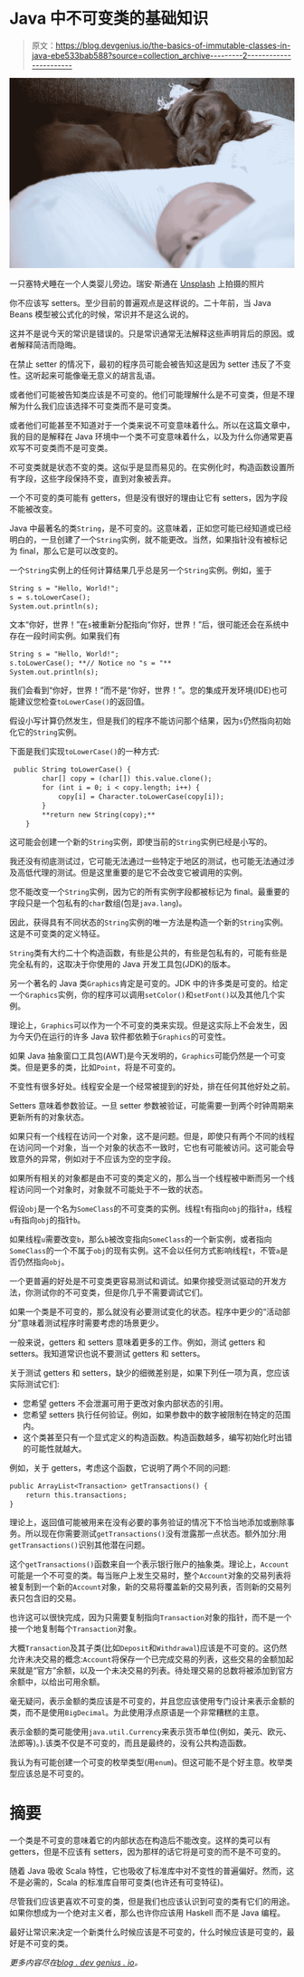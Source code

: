 # Java 中不可变类的基础知识

> 原文：<https://blog.devgenius.io/the-basics-of-immutable-classes-in-java-ebe533bab588?source=collection_archive---------2----------------------->

![](img/e4bae0e63a9532fa6eea1545361b2d03.png)

一只塞特犬睡在一个人类婴儿旁边。瑞安·斯通在 [Unsplash](https://unsplash.com?utm_source=medium&utm_medium=referral) 上拍摄的照片

你不应该写 setters。至少目前的普遍观点是这样说的。二十年前，当 Java Beans 模型被公式化的时候，常识并不是这么说的。

这并不是说今天的常识是错误的。只是常识通常无法解释这些声明背后的原因。或者解释简洁而隐晦。

在禁止 setter 的情况下，最初的程序员可能会被告知这是因为 setter 违反了不变性。这听起来可能像毫无意义的胡言乱语。

或者他们可能被告知类应该是不可变的。他们可能理解什么是不可变类，但是不理解为什么我们应该选择不可变类而不是可变类。

或者他们可能甚至不知道对于一个类来说不可变意味着什么。所以在这篇文章中，我的目的是解释在 Java 环境中一个类不可变意味着什么，以及为什么你通常更喜欢写不可变类而不是可变类。

不可变类就是状态不变的类。这似乎是显而易见的。在实例化时，构造函数设置所有字段，这些字段保持不变，直到对象被丢弃。

一个不可变的类可能有 getters，但是没有很好的理由让它有 setters，因为字段不能被改变。

Java 中最著名的类`String`，是不可变的。这意味着，正如您可能已经知道或已经明白的，一旦创建了一个`String`实例，就不能更改。当然，如果指针没有被标记为 final，那么它是可以改变的。

一个`String`实例上的任何计算结果几乎总是另一个`String`实例。例如，鉴于

```
String s = "Hello, World!";
s = s.toLowerCase();
System.out.println(s);
```

文本“你好，世界！”在`s`被重新分配指向“你好，世界！”后，很可能还会在系统中存在一段时间实例。如果我们有

```
String s = "Hello, World!";
s.toLowerCase(); **// Notice no "s = "**
System.out.println(s);
```

我们会看到“你好，世界！”而不是“你好，世界！”。您的集成开发环境(IDE)也可能建议您检查`toLowerCase()`的返回值。

假设小写计算仍然发生，但是我们的程序不能访问那个结果，因为`s`仍然指向初始化它的`String`实例。

下面是我们实现`toLowerCase()`的一种方式:

```
 public String toLowerCase() {
        char[] copy = (char[]) this.value.clone();
        for (int i = 0; i < copy.length; i++) {
            copy[i] = Character.toLowerCase(copy[i]);
        }
        **return new String(copy);**
    }
```

这可能会创建一个新的`String`实例，即使当前的`String`实例已经是小写的。

我还没有彻底测试过，它可能无法通过一些特定于地区的测试，也可能无法通过涉及高低代理的测试。但是这里重要的是它不会改变它被调用的实例。

您不能改变一个`String`实例，因为它的所有实例字段都被标记为 final。最重要的字段只是一个包私有的`char`数组(包是`java.lang`)。

因此，获得具有不同状态的`String`实例的唯一方法是构造一个新的`String`实例。这是不可变类的定义特征。

`String`类有大约二十个构造函数，有些是公共的，有些是包私有的，可能有些是完全私有的，这取决于你使用的 Java 开发工具包(JDK)的版本。

另一个著名的 Java 类`Graphics`肯定是可变的。JDK 中的许多类是可变的。给定一个`Graphics`实例，你的程序可以调用`setColor()`和`setFont()`以及其他几个实例。

理论上，`Graphics`可以作为一个不可变的类来实现。但是这实际上不会发生，因为今天仍在运行的许多 Java 软件都依赖于`Graphics`的可变性。

如果 Java 抽象窗口工具包(AWT)是今天发明的，`Graphics`可能仍然是一个可变类。但是更多的类，比如`Point`，将是不可变的。

不变性有很多好处。线程安全是一个经常被提到的好处，排在任何其他好处之前。

Setters 意味着参数验证。一旦 setter 参数被验证，可能需要一到两个时钟周期来更新所有的对象状态。

如果只有一个线程在访问一个对象，这不是问题。但是，即使只有两个不同的线程在访问同一个对象，当一个对象的状态不一致时，它也有可能被访问。这可能会导致意外的异常，例如对于不应该为空的空字段。

如果所有相关的对象都是由不可变的类定义的，那么当一个线程被中断而另一个线程访问同一个对象时，对象就不可能处于不一致的状态。

假设`obj`是一个名为`SomeClass`的不可变类的实例。线程`t`有指向`obj`的指针`a`，线程`u`有指向`obj`的指针`b`。

如果线程`u`需要改变`b`，那么`b`被改变指向`SomeClass`的一个新实例，或者指向`SomeClass`的一个不属于`obj`的现有实例。这不会以任何方式影响线程`t`，不管`a`是否仍然指向`obj`。

一个更普遍的好处是不可变类更容易测试和调试。如果你接受测试驱动的开发方法，你测试你的不可变类，但是你几乎不需要调试它们。

如果一个类是不可变的，那么就没有必要测试变化的状态。程序中更少的“活动部分”意味着测试程序时需要考虑的场景更少。

一般来说，getters 和 setters 意味着更多的工作。例如，测试 getters 和 setters。我知道常识也说不要测试 getters 和 setters。

关于测试 getters 和 setters，缺少的细微差别是，如果下列任一项为真，您应该实际测试它们:

*   您希望 getters 不会泄漏可用于更改对象内部状态的引用。
*   您希望 setters 执行任何验证。例如，如果参数中的数字被限制在特定的范围内。
*   这个类甚至只有一个显式定义的构造函数。构造函数越多，编写初始化时出错的可能性就越大。

例如，关于 getters，考虑这个函数，它说明了两个不同的问题:

```
public ArrayList<Transaction> getTransactions() {
    return this.transactions;
}
```

理论上，返回值可能被用来在没有必要的事务验证的情况下不恰当地添加或删除事务。所以现在你需要测试`getTransactions()`没有泄露那一点状态。额外加分:用`getTransactions()`识别其他潜在问题。

这个`getTransactions()`函数来自一个表示银行账户的抽象类。理论上，`Account`可能是一个不可变的类。每当账户上发生交易时，整个`Account`对象的交易列表将被复制到一个新的`Account`对象，新的交易将覆盖新的交易列表，否则新的交易列表只包含旧的交易。

也许这可以很快完成，因为只需要复制指向`Transaction`对象的指针，而不是一个接一个地复制每个`Transaction`对象。

大概`Transaction`及其子类(比如`Deposit`和`Withdrawal`)应该是不可变的。这仍然允许未决交易的概念:`Account`将保存一个已完成交易的列表，这些交易的金额加起来就是“官方”余额，以及一个未决交易的列表。待处理交易的总数将被添加到官方余额中，以给出可用余额。

毫无疑问，表示金额的类应该是不可变的，并且您应该使用专门设计来表示金额的类，而不是使用`BigDecimal`。为此使用浮点原语是一个非常糟糕的主意。

表示金额的类可能使用`java.util.Currency`来表示货币单位(例如，美元、欧元、法郎等)。).该类不仅是不可变的，而且是最终的，没有公共构造函数。

我认为有可能创建一个可变的枚举类型(用`enum`)。但这可能不是个好主意。枚举类型应该总是不可变的。

# 摘要

一个类是不可变的意味着它的内部状态在构造后不能改变。这样的类可以有 getters，但是不应该有 setters，因为那样的话它将是可变的而不是不可变的。

随着 Java 吸收 Scala 特性，它也吸收了标准库中对不变性的普遍偏好。然而，这不是必需的，Scala 的标准库自带可变类(也许还有可变特征)。

尽管我们应该更喜欢不可变的类，但是我们也应该认识到可变的类有它们的用途。如果你想成为一个绝对主义者，那么也许你应该用 Haskell 而不是 Java 编程。

最好让常识来决定一个新类什么时候应该是不可变的，什么时候应该是可变的，最好是不可变的类。

*更多内容尽在*[*blog . dev genius . io*](http://blog.devgenius.io)*。*